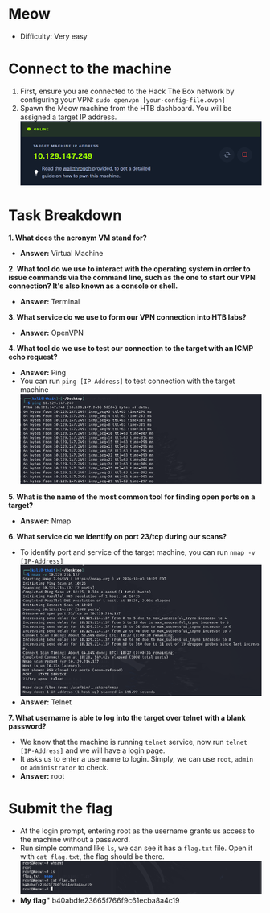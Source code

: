 # Meow
- Difficulty: Very easy

# Connect to the machine
1. First, ensure you are connected to the Hack The Box network by configuring your VPN: `sudo openvpn [your-config-file.ovpn]`
2. Spawn the Meow machine from the HTB dashboard. You will be assigned a target IP address.
![ip-address](img/ip-address.png)

# Task Breakdown
**1. What does the acronym VM stand for?**  
- **Answer:** Virtual Machine  

**2. What tool do we use to interact with the operating system in order to issue commands via the command line, such as the one to start our VPN connection? It's also known as a console or shell.**  
- **Answer:** Terminal  
  
**3. What service do we use to form our VPN connection into HTB labs?**  
- **Answer:** OpenVPN  

**4. What tool do we use to test our connection to the target with an ICMP echo request?**  
- **Answer:** Ping
- You can run `ping [IP-Address]` to test connection with the target machine
![ping](img/ping.png)

**5. What is the name of the most common tool for finding open ports on a target?**  
- **Answer:** Nmap

**6. What service do we identify on port 23/tcp during our scans?**  
- To identify port and service  of the target machine, you can run `nmap -v [IP-Address]` 
![nmap](img/nmap.png)
- **Answer:** Telnet

**7. What username is able to log into the target over telnet with a blank password?**  
- We know that the machine is running `telnet` service, now run `telnet [IP-Address]` and we will have a login page.
- It asks us to enter a username to login. Simply, we can use `root`, `admin` or `administrator` to check.  
- **Answer:** root

# Submit the flag
- At the login prompt, entering root as the username grants us access to the machine without a password.
- Run simple command like `ls`, we can see it has a `flag.txt` file. Open it with `cat flag.txt`, the flag should be there.
![](img/flag.png)
- **My flag"** b40abdfe23665f766f9c61ecba8a4c19

